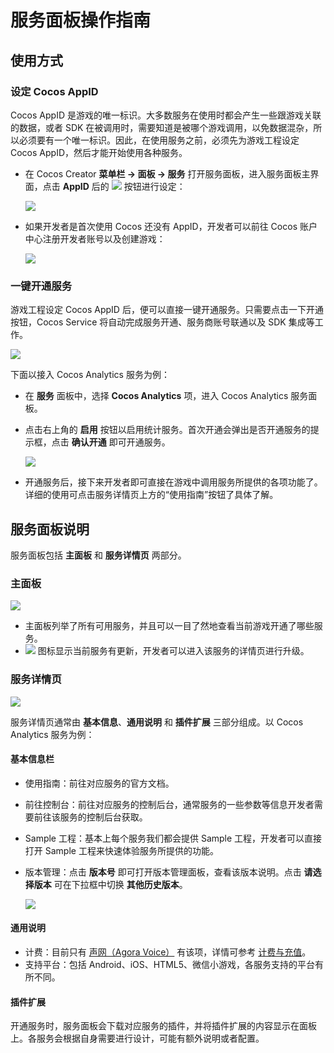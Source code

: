 # 服务面板操作指南

## 使用方式

### 设定 Cocos AppID

Cocos AppID 是游戏的唯一标识。大多数服务在使用时都会产生一些跟游戏关联的数据，或者 SDK 在被调用时，需要知道是被哪个游戏调用，以免数据混杂，所以必须要有一个唯一标识。因此，在使用服务之前，必须先为游戏工程设定 Cocos AppID，然后才能开始使用各种服务。

- 在 Cocos Creator **菜单栏 -> 面板 -> 服务** 打开服务面板，进入服务面板主界面，点击 **AppID** 后的 ![](image/panel-button.jpg) 按钮进行设定：

    ![](image/panel-setting-appid.png)

- 如果开发者是首次使用 Cocos 还没有 AppID，开发者可以前往 Cocos 账户中心注册开发者账号以及创建游戏：

    ![](image/console-create-game.jpg)

### 一键开通服务

游戏工程设定 Cocos AppID 后，便可以直接一键开通服务。只需要点击一下开通按钮，Cocos Service 将自动完成服务开通、服务商账号联通以及 SDK 集成等工作。

![](image/about-oneclick.jpg)

下面以接入 Cocos Analytics 服务为例：

- 在 **服务** 面板中，选择 **Cocos Analytics** 项，进入 Cocos Analytics 服务面板。
- 点击右上角的 **启用** 按钮以启用统计服务。首次开通会弹出是否开通服务的提示框，点击 **确认开通** 即可开通服务。

  ![](image/panel-confirm.png)

- 开通服务后，接下来开发者即可直接在游戏中调用服务所提供的各项功能了。详细的使用可点击服务详情页上方的“使用指南”按钮了具体了解。

## 服务面板说明

服务面板包括 **主面板** 和 **服务详情页** 两部分。

### 主面板

![](image/panel-main.jpg)

* 主面板列举了所有可用服务，并且可以一目了然地查看当前游戏开通了哪些服务。
* ![](image/panel-new-version.png) 图标显示当前服务有更新，开发者可以进入该服务的详情页进行升级。


### 服务详情页

![](image/panel-analytics-info.png)

服务详情页通常由 **基本信息**、**通用说明** 和 **插件扩展** 三部分组成。以 Cocos Analytics 服务为例：

#### 基本信息栏

- 使用指南：前往对应服务的官方文档。
- 前往控制台：前往对应服务的控制后台，通常服务的一些参数等信息开发者需要前往该服务的控制后台获取。
- Sample 工程：基本上每个服务我们都会提供 Sample 工程，开发者可以直接打开 Sample 工程来快速体验服务所提供的功能。
- 版本管理：点击 **版本号** 即可打开版本管理面板，查看该版本说明。点击 **请选择版本** 可在下拉框中切换 **其他历史版本**。

    ![](image/panel-analytics-version.png)

#### 通用说明

- 计费：目前只有 [声网（Agora Voice）](agora.md) 有该项，详情可参考 [计费与充值](billing-and-charge.md)。
- 支持平台：包括 Android、iOS、HTML5、微信小游戏，各服务支持的平台有所不同。

#### 插件扩展

开通服务时，服务面板会下载对应服务的插件，并将插件扩展的内容显示在面板上。各服务会根据自身需要进行设计，可能有额外说明或者配置。
